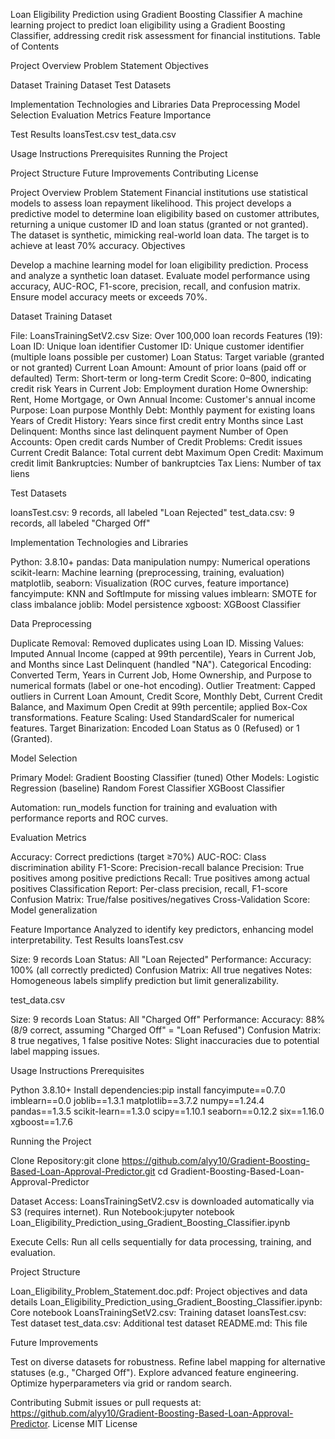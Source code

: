 Loan Eligibility Prediction using Gradient Boosting Classifier
A machine learning project to predict loan eligibility using a Gradient Boosting Classifier, addressing credit risk assessment for financial institutions.
Table of Contents

Project Overview
Problem Statement
Objectives


Dataset
Training Dataset
Test Datasets


Implementation
Technologies and Libraries
Data Preprocessing
Model Selection
Evaluation Metrics
Feature Importance


Test Results
loansTest.csv
test_data.csv


Usage Instructions
Prerequisites
Running the Project


Project Structure
Future Improvements
Contributing
License

Project Overview
Problem Statement
Financial institutions use statistical models to assess loan repayment likelihood. This project develops a predictive model to determine loan eligibility based on customer attributes, returning a unique customer ID and loan status (granted or not granted). The dataset is synthetic, mimicking real-world loan data. The target is to achieve at least 70% accuracy.
Objectives

Develop a machine learning model for loan eligibility prediction.
Process and analyze a synthetic loan dataset.
Evaluate model performance using accuracy, AUC-ROC, F1-score, precision, recall, and confusion matrix.
Ensure model accuracy meets or exceeds 70%.

Dataset
Training Dataset

File: LoansTrainingSetV2.csv
Size: Over 100,000 loan records
Features (19):
Loan ID: Unique loan identifier
Customer ID: Unique customer identifier (multiple loans possible per customer)
Loan Status: Target variable (granted or not granted)
Current Loan Amount: Amount of prior loans (paid off or defaulted)
Term: Short-term or long-term
Credit Score: 0–800, indicating credit risk
Years in Current Job: Employment duration
Home Ownership: Rent, Home Mortgage, or Own
Annual Income: Customer's annual income
Purpose: Loan purpose
Monthly Debt: Monthly payment for existing loans
Years of Credit History: Years since first credit entry
Months since Last Delinquent: Months since last delinquent payment
Number of Open Accounts: Open credit cards
Number of Credit Problems: Credit issues
Current Credit Balance: Total current debt
Maximum Open Credit: Maximum credit limit
Bankruptcies: Number of bankruptcies
Tax Liens: Number of tax liens



Test Datasets

loansTest.csv: 9 records, all labeled "Loan Rejected"
test_data.csv: 9 records, all labeled "Charged Off"

Implementation
Technologies and Libraries

Python: 3.8.10+
pandas: Data manipulation
numpy: Numerical operations
scikit-learn: Machine learning (preprocessing, training, evaluation)
matplotlib, seaborn: Visualization (ROC curves, feature importance)
fancyimpute: KNN and SoftImpute for missing values
imblearn: SMOTE for class imbalance
joblib: Model persistence
xgboost: XGBoost Classifier

Data Preprocessing

Duplicate Removal: Removed duplicates using Loan ID.
Missing Values: Imputed Annual Income (capped at 99th percentile), Years in Current Job, and Months since Last Delinquent (handled "NA").
Categorical Encoding: Converted Term, Years in Current Job, Home Ownership, and Purpose to numerical formats (label or one-hot encoding).
Outlier Treatment: Capped outliers in Current Loan Amount, Credit Score, Monthly Debt, Current Credit Balance, and Maximum Open Credit at 99th percentile; applied Box-Cox transformations.
Feature Scaling: Used StandardScaler for numerical features.
Target Binarization: Encoded Loan Status as 0 (Refused) or 1 (Granted).

Model Selection

Primary Model: Gradient Boosting Classifier (tuned)
Other Models:
Logistic Regression (baseline)
Random Forest Classifier
XGBoost Classifier


Automation: run_models function for training and evaluation with performance reports and ROC curves.

Evaluation Metrics

Accuracy: Correct predictions (target ≥70%)
AUC-ROC: Class discrimination ability
F1-Score: Precision-recall balance
Precision: True positives among positive predictions
Recall: True positives among actual positives
Classification Report: Per-class precision, recall, F1-score
Confusion Matrix: True/false positives/negatives
Cross-Validation Score: Model generalization

Feature Importance
Analyzed to identify key predictors, enhancing model interpretability.
Test Results
loansTest.csv

Size: 9 records
Loan Status: All "Loan Rejected"
Performance:
Accuracy: 100% (all correctly predicted)
Confusion Matrix: All true negatives
Notes: Homogeneous labels simplify prediction but limit generalizability.



test_data.csv

Size: 9 records
Loan Status: All "Charged Off"
Performance:
Accuracy: 88% (8/9 correct, assuming "Charged Off" = "Loan Refused")
Confusion Matrix: 8 true negatives, 1 false positive
Notes: Slight inaccuracies due to potential label mapping issues.



Usage Instructions
Prerequisites

Python 3.8.10+
Install dependencies:pip install fancyimpute==0.7.0 imblearn==0.0 joblib==1.3.1 matplotlib==3.7.2 numpy==1.24.4 pandas==1.3.5 scikit-learn==1.3.0 scipy==1.10.1 seaborn==0.12.2 six==1.16.0 xgboost==1.7.6



Running the Project

Clone Repository:git clone https://github.com/alyy10/Gradient-Boosting-Based-Loan-Approval-Predictor.git
cd Gradient-Boosting-Based-Loan-Approval-Predictor


Dataset Access: LoansTrainingSetV2.csv is downloaded automatically via S3 (requires internet).
Run Notebook:jupyter notebook Loan_Eligibility_Prediction_using_Gradient_Boosting_Classifier.ipynb


Execute Cells: Run all cells sequentially for data processing, training, and evaluation.

Project Structure

Loan_Eligibility_Problem_Statement.doc.pdf: Project objectives and data details
Loan_Eligibility_Prediction_using_Gradient_Boosting_Classifier.ipynb: Core notebook
LoansTrainingSetV2.csv: Training dataset
loansTest.csv: Test dataset
test_data.csv: Additional test dataset
README.md: This file

Future Improvements

Test on diverse datasets for robustness.
Refine label mapping for alternative statuses (e.g., "Charged Off").
Explore advanced feature engineering.
Optimize hyperparameters via grid or random search.

Contributing
Submit issues or pull requests at: https://github.com/alyy10/Gradient-Boosting-Based-Loan-Approval-Predictor.
License
MIT License
